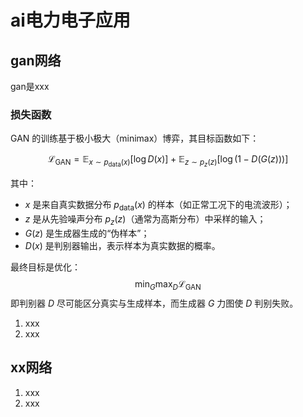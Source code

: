 # ai电力电子应用
## gan网络
gan是xxx
### 损失函数

GAN 的训练基于极小极大（minimax）博弈，其目标函数如下：

$$
\mathcal{L}_{\text{GAN}} = \mathbb{E}_{x \sim p_{\text{data}}(x)}[\log D(x)] + \mathbb{E}_{z \sim p_z(z)}[\log(1 - D(G(z)))]
$$

其中：
- $x$ 是来自真实数据分布 $p_{\text{data}}(x)$ 的样本（如正常工况下的电流波形）；
- $z$ 是从先验噪声分布 $p_z(z)$（通常为高斯分布）中采样的输入；
- $G(z)$ 是生成器生成的“伪样本”；
- $D(x)$ 是判别器输出，表示样本为真实数据的概率。

最终目标是优化：
$$
\min_G \max_D \mathcal{L}_{\text{GAN}}
$$
即判别器 $D$ 尽可能区分真实与生成样本，而生成器 $G$ 力图使 $D$ 判别失败。
1. xxx
2. xxx
## xx网络
1. xxx
2. xxx
